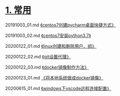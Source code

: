 # [1. 常用](https://github.com/bertramcheng/blog/tree/master/common)

20191003_01.md [《centos7创建pycharm桌面快捷方式》](https://github.com/bertramcheng/blog/blob/master/common/20191003_01.md)

20191003_02.md [《centos7安装python3.7》](https://github.com/bertramcheng/blog/blob/master/common/20191003_02.md)

20200122_01.md [《linux创建和删除用户、组》](https://github.com/bertramcheng/blog/blob/master/common/20200122_01.md)

20200122_02.md [《git设置代理》](https://github.com/bertramcheng/blog/blob/master/common/20200122_02.md)

20200122_03.md [《docker镜像制作方法》](https://github.com/bertramcheng/blog/blob/master/common/20200122_03.md)

20200123_01.md [《将本地系统做成docker镜像》](https://github.com/bertramcheng/blog/blob/master/common/20200123_01.md)

20200615_01.md [《windows下vscode远程连接配置》](https://github.com/bertramcheng/blog/blob/master/common/20200615_01.md)
